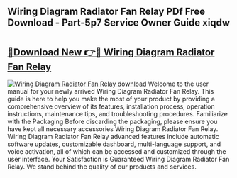 ## Wiring Diagram Radiator Fan Relay PDf Free Download - Part-5p7 Service Owner Guide xiqdw

# <h2><a href="http://dfund4p.blite.top/?on=Wiring+Diagram+Radiator+Fan+Relay">🔗Download New 👉🔴 Wiring Diagram Radiator Fan Relay</a></h2>

[![Wiring Diagram Radiator Fan Relay download](https://i.imgur.com/lujVjoI.png)](http://dfund4p.blite.top/?on=Wiring+Diagram+Radiator+Fan+Relay)
Welcome to the user manual for your newly arrived Wiring Diagram Radiator Fan Relay. This guide is here to help you make the most of your product by providing a comprehensive overview of its features, installation process, operation instructions, maintenance tips, and troubleshooting procedures. Familiarize with the Packaging Before discarding the packaging, please ensure you have kept all necessary accessories Wiring Diagram Radiator Fan Relay. Wiring Diagram Radiator Fan Relay advanced features include automatic software updates, customizable dashboard, multi-language support, and voice activation, all of which can be accessed and customized through the user interface. Your Satisfaction is Guaranteed Wiring Diagram Radiator Fan Relay. We stand behind the quality of our products and services.

